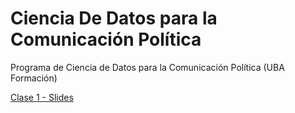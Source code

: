 # Ciencia De Datos para la Comunicación Política
Programa de Ciencia de Datos para la Comunicación Política (UBA Formación)

[Clase 1 - Slides]()


